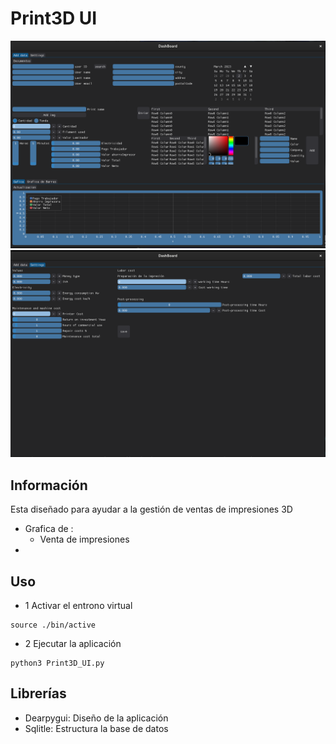 # Print3D UI
![alt text](image-1.png)
![alt text](image-2.png)
## Información

Esta diseñado para ayudar a la gestión de ventas de impresiones 3D 
- Grafica de :
	- Venta de impresiones 
- 
## Uso 

- 1 Activar el entrono virtual 
~~~shell
source ./bin/active 
~~~

- 2 Ejecutar la aplicación 
~~~shell
python3 Print3D_UI.py
~~~

## Librerías 
- Dearpygui: Diseño de la aplicación 
- Sqlitle: Estructura la base de datos


